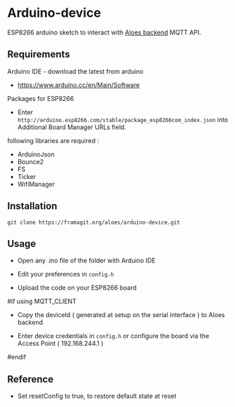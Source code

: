 # Arduino-device

ESP8266 arduino sketch to interact with [Aloes backend](https://framagit.org/aloes/device-manager) MQTT API.


## Requirements

Arduino IDE - download the latest from arduino

- https://www.arduino.cc/en/Main/Software

Packages for ESP8266

- Enter `http://arduino.esp8266.com/stable/package_esp8266com_index.json` into Additional Board Manager URLs field. 

following libraries are required :

- ArduinoJson
- Bounce2
- FS
- Ticker
- WifiManager

## Installation

```
git clone https://framagit.org/aloes/arduino-device.git
```

## Usage

- Open any .ino file of the folder with Arduino IDE

- Edit your preferences in `config.h`

- Upload the code on your ESP8266 board

#if using MQTT_CLIENT

- Copy the deviceId ( generated at setup on the serial interface ) to Aloes backend

- Enter device credentials in `config.h` or configure the board via the Access Point ( 192.168.244.1 )

#endif


## Reference

- Set resetConfig to true, to restore default state at reset
